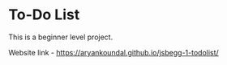 
# To-Do List

This is a beginner level project.

Website link - https://aryankoundal.github.io/jsbegg-1-todolist/

